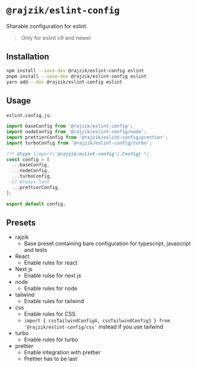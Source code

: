 # `@rajzik/eslint-config`

Sharable configuration for eslint.

> Only for eslint v9 and newer

## Installation

```sh
npm install --save-dev @rajzik/eslint-config eslint
pnpm install --save-dev @rajzik/eslint-config eslint
yarn add --dev @rajzik/eslint-config eslint
```

## Usage

`eslint.config.js`:

```javascript
import baseConfig from '@rajzik/eslint-config';
import nodeConfig from '@rajzik/eslint-config/node';
import prettierConfig from '@rajzik/eslint-config/prettier';
import turboConfig from '@rajzik/eslint-config/turbo';

/** @type {import('@rajzik/eslint-config').Config} */
const config = [
  ...baseConfig,
  ...nodeConfig,
  ...turboConfig,
  // Always last
  ...prettierConfig,
];

export default config;
```

## Presets

- rajzik
  - Base preset containing bare configuration for typescript, javascript and
    tests
- React
  - Enable rules for react
- Next js
  - Enable rulse for next js
- node
  - Enable rules for node
- tailwind
  - Enable rules for tailwind
- css
  - Enable rules for CSS
  - `import { cssTailwindConfig4, cssTailwindConfig3 } from '@rajzik/eslint-config/css'`
    instead if you use tailwind
- turbo
  - Enable rules for turbo
- prettier
  - Enable integration with prettier
  - Prettier has to be last
